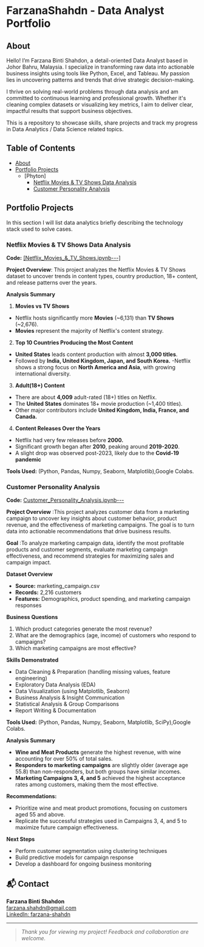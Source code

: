 # FarzanaShahdn - Data Analyst Portfolio
## About
Hello! I’m Farzana Binti Shahdon, a detail-oriented Data Analyst based in Johor Bahru, Malaysia. I specialize in transforming raw data into actionable business insights using tools like Python, Excel, and Tableau. My passion lies in uncovering patterns and trends that drive strategic decision-making.

I thrive on solving real-world problems through data analysis and am committed to continuous learning and professional growth. Whether it's cleaning complex datasets or visualizing key metrics, I aim to deliver clear, impactful results that support business objectives.

This is a repository to showcase skills, share projects and track my progress in Data Analytics / Data Science related topics.

## Table of Contents
- [About](about)
- [Portfolio Projects](portfolio-projects)
  - [Phyton]
    - [Netflix Movies & TV Shows Data Analysis](#netflix-movies-&-tv-shows-data-analysis)
    - [Customer Personality Analysis](#customer-personality-analysis)

## Portfolio Projects
In this section I will list data analytics briefly describing the technology stack used to solve cases.

### Netflix Movies & TV Shows Data Analysis
**Code:** [[Netflix_Movies_&_TV_Shows.ipynb---]](https://github.com/FarzanaShahdn/Data-Analysis-Portfolio-/blob/main/Netflix_Movies_%26_TV_Shows.ipynb)

**Project Overview**: This project analyzes the Netflix Movies & TV Shows dataset to uncover trends in content types, country production, 18+ content, and release patterns over the years.

**Analysis Summary**
1) **Movies vs TV Shows**
- Netflix hosts significantly more **Movies** (~6,131) than **TV Shows** (~2,676).
- **Movies** represent the majority of Netflix's content strategy.

2) **Top 10 Countries Producing the Most Content**
- **United States** leads content production with almost **3,000 titles**.
- Followed by **India, United Kingdom, Japan, and South Korea.**
-Netflix shows a strong focus on **North America and Asia**, with growing international diversity.

3) **Adult(18+) Content**
- There are about **4,009** adult-rated (18+) titles on Netflix.
- The **United States** dominates 18+ movie production (~1,400 titles).
- Other major contributors include **United Kingdom, India, France, and Canada.**
  
4) **Content Releases Over the Years**
- Netflix had very few releases before **2000.**
- Significant growth began after **2010**, peaking around **2019-2020**.
- A slight drop was observed post-2023, likely due to the **Covid-19 pandemic**

**Tools Used:** (Python, Pandas, Numpy, Seaborn, Matplotlib),Google Colabs.

### Customer Personality Analysis

**Code:** [Customer_Personality_Analysis.ipynb---](https://github.com/FarzanaShahdn/customer-personality-analysis/blob/main/Customer_Personality_Analysis.ipynb)

**Project Overview** :This project analyzes customer data from a marketing campaign to uncover key insights about customer behavior, product revenue, and the effectiveness of marketing campaigns. The goal is to turn data into actionable recommendations that drive business results.

**Goal** :To analyze marketing campaign data, identify the most profitable products and customer segments, evaluate marketing campaign effectiveness, and recommend strategies for maximizing sales and campaign impact.

**Dataset Overview**
- **Source:** marketing_campaign.csv
- **Records:** 2,216 customers
- **Features:** Demographics, product spending, and marketing campaign responses

**Business Questions**
1. Which product categories generate the most revenue?
2. What are the demographics (age, income) of customers who respond to campaigns?
3. Which marketing campaigns are most effective?

**Skills Demonstrated**
- Data Cleaning & Preparation (handling missing values, feature engineering)
- Exploratory Data Analysis (EDA)
- Data Visualization (using Matplotlib, Seaborn)
- Business Analysis & Insight Communication
- Statistical Analysis & Group Comparisons
- Report Writing & Documentation

**Tools Used:** (Python, Pandas, Numpy, Seaborn, Matplotlib, SciPy),Google Colabs.

**Analysis Summary**
- **Wine and Meat Products** generate the highest revenue, with wine accounting for over 50% of total sales.
- **Responders to marketing campaigns** are slightly older (average age 55.8) than non-responders, but both groups have similar incomes.
- **Marketing Campaigns 3, 4, and 5** achieved the highest acceptance rates among customers, making them the most effective.

**Recommendations:**  
  - Prioritize wine and meat product promotions, focusing on customers aged 55 and above.  
  - Replicate the successful strategies used in Campaigns 3, 4, and 5 to maximize future campaign effectiveness.

**Next Steps**
- Perform customer segmentation using clustering techniques
- Build predictive models for campaign response
- Develop a dashboard for ongoing business monitoring

## 📬 Contact
**Farzana Binti Shahdon**  
[farzana.shahdn@gmail.com](mailto:farzana.shahdn@gmail.com)  
[LinkedIn: farzana-shahdn](https://www.linkedin.com/in/farzana-shahdn)

---

> _Thank you for viewing my project! Feedback and collaboration are welcome._
